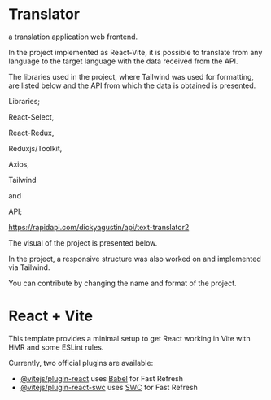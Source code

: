 # Translator

a translation application web frontend.

In the project implemented as React-Vite, it is possible to translate from any language to the target language with the data received from the API.

The libraries used in the project, where Tailwind was used for formatting, are listed below and the API from which the data is obtained is presented.

Libraries;

React-Select,

React-Redux,

Reduxjs/Toolkit,

Axios,

Tailwind

and

API;

https://rapidapi.com/dickyagustin/api/text-translator2

The visual of the project is presented below.

In the project, a responsive structure was also worked on and implemented via Tailwind.

You can contribute by changing the name and format of the project.


# React + Vite

This template provides a minimal setup to get React working in Vite with HMR and some ESLint rules.

Currently, two official plugins are available:

- [@vitejs/plugin-react](https://github.com/vitejs/vite-plugin-react/blob/main/packages/plugin-react/README.md) uses [Babel](https://babeljs.io/) for Fast Refresh
- [@vitejs/plugin-react-swc](https://github.com/vitejs/vite-plugin-react-swc) uses [SWC](https://swc.rs/) for Fast Refresh
